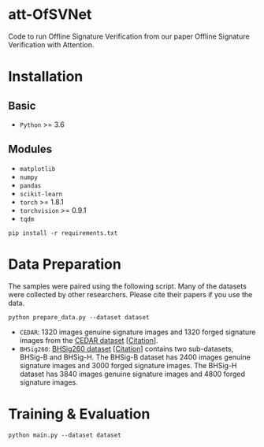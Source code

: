 # att-OfSVNet
Code to run Offline Signature Verification from our paper Offline Signature Verification with Attention.


# Installation
## Basic
- `Python` >= 3.6
## Modules
- `matplotlib`
- `numpy`
- `pandas`
- `scikit-learn`
- `torch` >= 1.8.1
- `torchvision` >= 0.9.1
- `tqdm`
```shell
pip install -r requirements.txt
```


# Data Preparation
The samples were paired using the following script. Many of the datasets were collected by other researchers. Please cite their papers if you use the data.
```shell
python prepare_data.py --dataset dataset
```
- `CEDAR`: 1320 images genuine signature images and 1320 forged signature images from the [CEDAR dataset](https://cedar.buffalo.edu/NIJ/data/) [[Citation](https://github.com/Cancoekfai/att-OfSVNet/blob/main/datasets/bibtex/CEDAR.tex)].
- `BHSig260`: [BHSig260 dataset](https://drive.google.com/file/d/0B29vNACcjvzVc1RfVkg5dUh2b1E/edit?resourcekey=0-MUNnTzBi4h_VE0J84NDF3Q) [[Citation](https://github.com/Cancoekfai/att-OfSVNet/blob/main/datasets/bibtex/BHSig.tex)] contains two sub-datasets, BHSig-B and BHSig-H. The BHSig-B dataset has 2400 images genuine signature images and 3000 forged signature images. The BHSig-H dataset has 3840 images genuine signature images and 4800 forged signature images.


# Training & Evaluation
```shell
python main.py --dataset dataset
```
